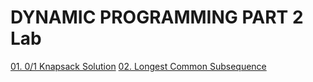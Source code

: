 # DYNAMIC PROGRAMMING PART 2 Lab
[01. 0/1 Knapsack Solution](https://github.com/pirocorp/Algorithms-with-CSharp/tree/master/06.%20DYNAMIC%20PROGRAMMING%20PART%202/Demos/01.%20Knapsack)
[02. Longest Common Subsequence](https://github.com/pirocorp/Algorithms-with-CSharp/tree/master/06.%20DYNAMIC%20PROGRAMMING%20PART%202/Demos/04.%20Longest%20Common%20Subsequence)